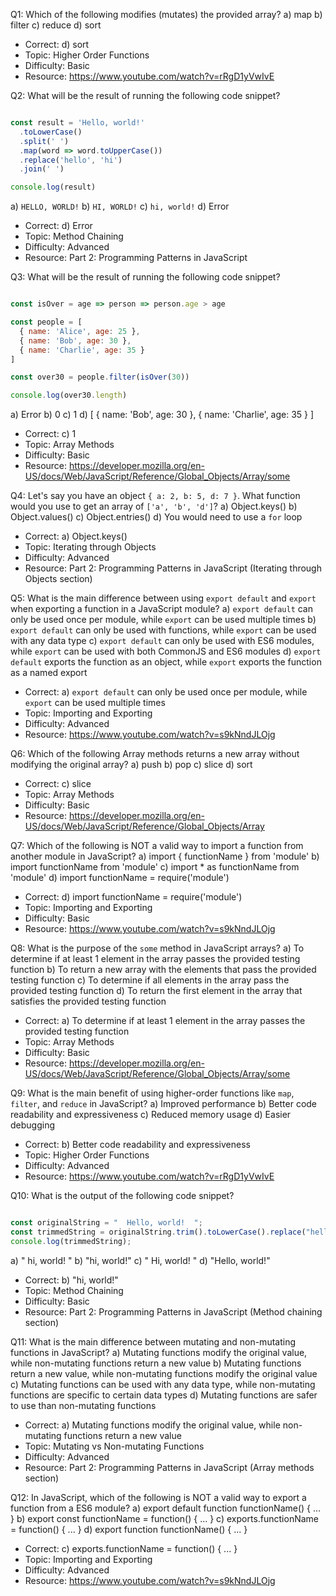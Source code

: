 Q1: Which of the following modifies (mutates) the provided array?
a) map
b) filter
c) reduce
d) sort
- Correct: d) sort
- Topic: Higher Order Functions
- Difficulty: Basic
- Resource: https://www.youtube.com/watch?v=rRgD1yVwIvE

Q2: What will be the result of running the following code snippet?
```js

const result = 'Hello, world!'
  .toLowerCase()
  .split(' ')
  .map(word => word.toUpperCase())
  .replace('hello', 'hi')
  .join(' ')

console.log(result)

```
a) `HELLO, WORLD!`
b) `HI, WORLD!`
c) `hi, world!`
d) Error
- Correct: d) Error
- Topic: Method Chaining
- Difficulty: Advanced
- Resource: Part 2: Programming Patterns in JavaScript

Q3: What will be the result of running the following code snippet?
```js

const isOver = age => person => person.age > age

const people = [
  { name: 'Alice', age: 25 },
  { name: 'Bob', age: 30 },
  { name: 'Charlie', age: 35 }
]

const over30 = people.filter(isOver(30))

console.log(over30.length)

```
a) Error
b) 0
c) 1
d) [ { name: 'Bob', age: 30 }, { name: 'Charlie', age: 35 } ]
- Correct: c) 1
- Topic: Array Methods
- Difficulty: Basic
- Resource: https://developer.mozilla.org/en-US/docs/Web/JavaScript/Reference/Global_Objects/Array/some

Q4: Let's say you have an object `{ a: 2, b: 5, d: 7 }`. What function would you use to get an array of `['a', 'b', 'd']`?
a) Object.keys()
b) Object.values()
c) Object.entries()
d) You would need to use a `for` loop
- Correct: a) Object.keys()
- Topic: Iterating through Objects
- Difficulty: Advanced
- Resource: Part 2: Programming Patterns in JavaScript (Iterating through Objects section)

Q5: What is the main difference between using `export default` and `export` when exporting a function in a JavaScript module?
a) `export default` can only be used once per module, while `export` can be used multiple times
b) `export default` can only be used with functions, while `export` can be used with any data type
c) `export default` can only be used with ES6 modules, while `export` can be used with both CommonJS and ES6 modules
d) `export default` exports the function as an object, while `export` exports the function as a named export
- Correct: a) `export default` can only be used once per module, while `export` can be used multiple times
- Topic: Importing and Exporting
- Difficulty: Advanced
- Resource: https://www.youtube.com/watch?v=s9kNndJLOjg

Q6: Which of the following Array methods returns a new array without modifying the original array?
a) push
b) pop
c) slice
d) sort
- Correct: c) slice
- Topic: Array Methods
- Difficulty: Basic
- Resource: https://developer.mozilla.org/en-US/docs/Web/JavaScript/Reference/Global_Objects/Array

Q7: Which of the following is NOT a valid way to import a function from another module in JavaScript?
a) import { functionName } from 'module'
b) import functionName from 'module'
c) import * as functionName from 'module'
d) import functionName = require('module')
- Correct: d) import functionName = require('module')
- Topic: Importing and Exporting
- Difficulty: Basic
- Resource: https://www.youtube.com/watch?v=s9kNndJLOjg

Q8: What is the purpose of the `some` method in JavaScript arrays?
a) To determine if at least 1 element in the array passes the provided testing function
b) To return a new array with the elements that pass the provided testing function
c) To determine if all elements in the array pass the provided testing function
d) To return the first element in the array that satisfies the provided testing function
- Correct: a) To determine if at least 1 element in the array passes the provided testing function
- Topic: Array Methods
- Difficulty: Basic
- Resource: https://developer.mozilla.org/en-US/docs/Web/JavaScript/Reference/Global_Objects/Array/some

Q9: What is the main benefit of using higher-order functions like `map`, `filter`, and `reduce` in JavaScript?
a) Improved performance
b) Better code readability and expressiveness
c) Reduced memory usage
d) Easier debugging
- Correct: b) Better code readability and expressiveness
- Topic: Higher Order Functions
- Difficulty: Advanced
- Resource: https://www.youtube.com/watch?v=rRgD1yVwIvE

Q10: What is the output of the following code snippet?

```js

const originalString = "  Hello, world!  ";
const trimmedString = originalString.trim().toLowerCase().replace("hello", "hi");
console.log(trimmedString);

```

a) "  hi, world!  "
b) "hi, world!"
c) "  Hi, world!  "
d) "Hello, world!"
- Correct: b) "hi, world!"
- Topic: Method Chaining
- Difficulty: Basic
- Resource: Part 2: Programming Patterns in JavaScript (Method chaining section)

Q11: What is the main difference between mutating and non-mutating functions in JavaScript?
a) Mutating functions modify the original value, while non-mutating functions return a new value
b) Mutating functions return a new value, while non-mutating functions modify the original value
c) Mutating functions can be used with any data type, while non-mutating functions are specific to certain data types
d) Mutating functions are safer to use than non-mutating functions
- Correct: a) Mutating functions modify the original value, while non-mutating functions return a new value
- Topic: Mutating vs Non-mutating Functions
- Difficulty: Advanced
- Resource: Part 2: Programming Patterns in JavaScript (Array methods section)

Q12: In JavaScript, which of the following is NOT a valid way to export a function from a ES6 module?
a) export default function functionName() { ... }
b) export const functionName = function() { ... }
c) exports.functionName = function() { ... }
d) export function functionName() { ... }
- Correct: c) exports.functionName = function() { ... }
- Topic: Importing and Exporting
- Difficulty: Advanced
- Resource: https://www.youtube.com/watch?v=s9kNndJLOjg
